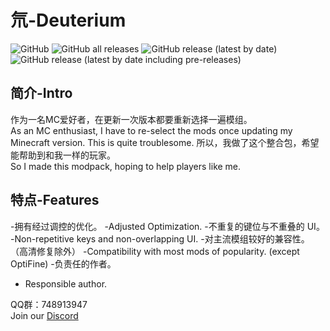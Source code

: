 # 氘-Deuterium
![GitHub](https://img.shields.io/github/license/Ginsway/Deuterium)
![GitHub all releases](https://img.shields.io/github/downloads/Ginsway/Deuterium/total)
![GitHub release (latest by date)](https://img.shields.io/github/v/release/Ginsway/Deuterium)
![GitHub release (latest by date including pre-releases)](https://img.shields.io/github/v/release/Ginsway/Deuterium?include_prereleases)
## 简介-Intro
作为一名MC爱好者，在更新一次版本都要重新选择一遍模组。  
As an MC enthusiast, I have to re-select the mods once updating my Minecraft version. This is quite troublesome.
所以，我做了这个整合包，希望能帮助到和我一样的玩家。    
So I made this modpack, hoping to help players like me.

## 特点-Features
-拥有经过调控的优化。
-Adjusted Optimization.
-不重复的键位与不重叠的 UI。
-Non-repetitive keys and non-overlapping UI.
-对主流模组较好的兼容性。 （高清修复除外）
-Compatibility with most mods of popularity. (except OptiFine)
-负责任的作者。
- Responsible author.


QQ群：748913947      
Join our [Discord](https://discord.gg/8FpaQtDZ8Y)
